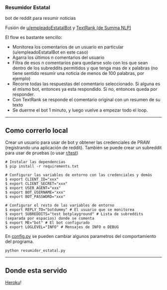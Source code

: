 ### Resumidor Estatal
bot de reddit para resumir noticias

Fusión de [u/empleadoEstatalBot](https://github.com/andreskrey/empleadoEstatalBot) y [TextRank (de Summa NLP)](https://github.com/summanlp/textrank)

El flow es bastante sencillo:
* Monitorea los comentarios de un usuario en particular (u/empleadoEstatalBot en este caso)
* Agarra los últimos n comentarios del usuario
* Filtra de esos n comentarios para quedarse solo con los que sean dentro de los subreddits permitidos y que tenga mas de x palabras (no tiene sentido resumir una noticia de menos de 100 palabras, por ejemplo)
* Recorre todas las respuestas del comentario seleccionado. Si alguna es el mismo bot, entonces ya esta respondido. Si no, entonces queda por responder.
* Con TextRank se responde el comentario original con un resumen de su texto
* Se duerme el bot 1 minuto, y luego vuelve a empezar todo el loop.

---

## Como correrlo local

Crear un usuario para usar de bot y obtener las credenciales de PRAW (registrando una aplicación de reddit). También se puede crear un subreddit para usar de pruebas (o usar [r/test](reddit.com/r/test))

```
# Instalar las dependencias
$ pip install -r requirements.txt

# Configurar las variables de entorno con las credenciales y demás
$ export CLIENT_ID="xxx"
$ export CLIENT_SECRET="xxx"
$ export USER_AGENT="xxx"
$ export BOT_USERNAME="xxx"
$ export BOT_PASSWORD="xxx"

# Configurar el resto de las variables de entorno
$ export REPLY_TO="botdummy" # El usuario que se monitorea
$ export SUBREDDITS="test botplayground" # Lista de subreddits (separada por espacios) donde se comenta
$ export ME="bot" # El bot configurado
$ export LOGLEVEL="INFO" # Mensajes de INFO o DEBUG
```

En [config.py](config.py) se pueden cambiar algunos parametros del comportamiento del programa.

```
python resumidor_estatal.py
```

---

## Donde esta servido

[Heroku](https://heroku.com/)!
